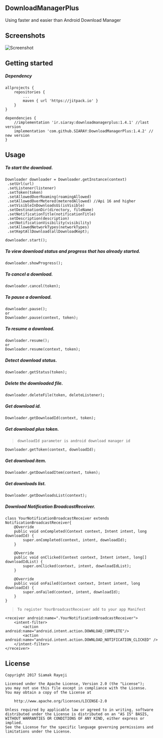 ## DownloadManagerPlus

Using faster and easier than Android Download Manager

## Screenshots

![Screenshot](https://raw.githubusercontent.com/SIARAY/DownloadManagerPlus/master/art/downloadmanagerplus-v1.1.1.gif)

## Getting started

##### Dependency
	allprojects {
		repositories {
			...
			maven { url 'https://jitpack.io' }
		}
	}

    dependencies {
        //implementation 'ir.siaray:downloadmanagerplus:1.4.1' //last version
        implementation 'com.github.SIARAY:DownloadManagerPlus:1.4.2' // new version
    }

## Usage

##### To start the download.

    Downloader downloader = Downloader.getInstance(context)
     .setUrl(url)
     .setListener(listener)
     .setToken(token)
     .setAllowedOverRoaming(roamingAllowed)
     .setAllowedOverMetered(meteredAllowed) //Api 16 and higher
     .setVisibleInDownloadsUi(isVisible)
     .setDestinationDir(directory, fileName)
     .setNotificationTitle(notificationTitle)
     .setDescription(description)
     .setNotificationVisibility(visibility)
     .setAllowedNetworkTypes(networkTypes)
     .setKeptAllDownload(allDownloadKept); 
     
    downloader.start();

##### To view download status and progress that has already started.

    downloader.showProgress();

##### To cancel a download.

    downloader.cancel(token);
    
##### To pause a download.

    downloader.pause();
    or
    Downloader.pause(context, token);
    
##### To resume a download.

    downloader.resume();
    or
    Downloader.resume(context, token);

##### Detect download status.

    downloader.getStatus(token);

##### Delete the downloaded file.

    downloader.deleteFile(token, deleteListener);

##### Get download id.

    Downloader.getDownloadId(context, token);

##### Get download plus token.
> `downloadId parameter is android download manager id`

    Downloader.getToken(context, downloadId);

##### Get download item.

    Downloader.getDownloadItem(context, token);

##### Get downloads list.

    Downloader.getDownloadsList(context);

##### Download Notification BroadcastReceiver.
    class YourNotificationBroadcastReceiver extends NotificationBroadcastReceiver{
        @Override
        public void onCompleted(Context context, Intent intent, long downloadId) {
            super.onCompleted(context, intent, downloadId);
        }

        @Override
        public void onClicked(Context context, Intent intent, long[] downloadIdList) {
            super.onClicked(context, intent, downloadIdList);
        }

        @Override
        public void onFailed(Context context, Intent intent, long downloadId) {
            super.onFailed(context, intent, downloadId);
        }
    }    
    
> `To register YourBroadcastReceiver add to your app Manifest`

    <receiver android:name=".YourNotificationBroadcastReceiver">
        <intent-filter>
            <action android:name="android.intent.action.DOWNLOAD_COMPLETE"/>
            <action android:name="android.intent.action.DOWNLOAD_NOTIFICATION_CLICKED" />
        </intent-filter>
    </receiver>

## License

    Copyright 2017 Siamak Rayeji

    Licensed under the Apache License, Version 2.0 (the "License");
    you may not use this file except in compliance with the License.
    You may obtain a copy of the License at

        http://www.apache.org/licenses/LICENSE-2.0

    Unless required by applicable law or agreed to in writing, software
    distributed under the License is distributed on an "AS IS" BASIS,
    WITHOUT WARRANTIES OR CONDITIONS OF ANY KIND, either express or implied.
    See the License for the specific language governing permissions and
    limitations under the License.